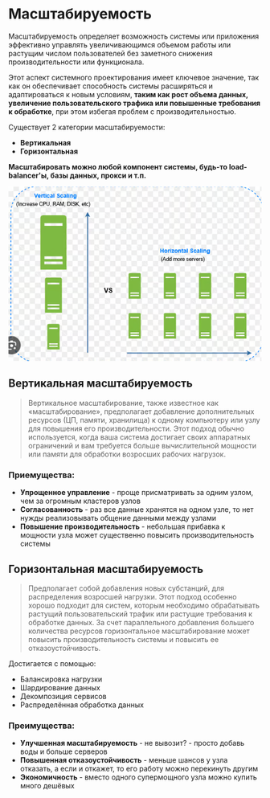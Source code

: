 # Масштабируемость

Масштабируемость определяет возможность системы или приложения эффективно управлять увеличивающимся объемом работы или растущим числом пользователей без заметного снижения производительности или функционала.

Этот аспект системного проектирования имеет ключевое значение, так как он обеспечивает способность системы расширяться и адаптироваться к новым условиям, **таким как рост объема данных, увеличение пользовательского трафика или повышенные требования к обработке**, при этом избегая проблем с производительностью.

Существует 2 категории масштабируемости:
- **Вертикальная**
- **Горизонтальная**

**Масштабировать можно любой компонент системы, будь-то load-balancer'ы, базы данных, прокси и т.п.**

![Untitled](image-storage/Untitled%203.png)

## Вертикальная масштабируемость

> Вертикальное масштабирование, также известное как «масштабирование», предполагает добавление дополнительных ресурсов (ЦП, памяти, хранилища) к одному компьютеру или узлу для повышения его производительности. Этот подход обычно используется, когда ваша система достигает своих аппаратных ограничений и вам требуется больше вычислительной мощности или памяти для обработки возросших рабочих нагрузок.
> 

### Приемущества:

- **Упрощенное управление** - проще присматривать за одним узлом, чем за огромным кластеров узлов
- **Согласованность** - раз все данные хранятся на одном узле, то нет нужды реализовывать общение данными между узлами
- **Повышение производительность** - небольшая прибавка к мощности узла может существенно повысить производительность системы

## Горизонтальная масштабируемость

> Предполагает собой добавления новых субстанций, для распределения возросшей нагрузки. Этот подход особенно хорошо подходит для систем, которым необходимо обрабатывать растущий пользовательский трафик или растущие требования к обработке данных. За счет параллельного добавления большего количества ресурсов горизонтальное масштабирование может повысить производительность системы и повысить ее отказоустойчивость.

Достигается с помощью:
- Балансировка нагрузки
- Шардирование данных
- Декомпозиция сервисов
- Распределённая обработка данных

### Преимущества:

- **Улучшенная масштабируемость** - не вывозит? - просто добавь воды и больше серверов
- **Повышенная отказоустойчивость** - меньше шансов у узла отказать, а если и откажет, то его работу можно перекинуть другим
- **Экономичность** - вместо одного супермощного узла можно купить много дешёвых